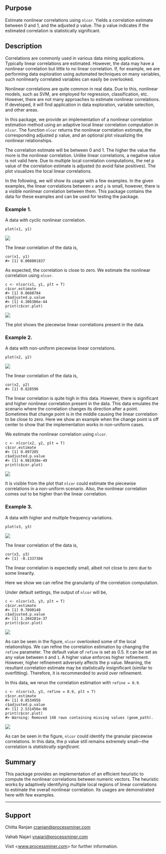 Purpose
-------

Estimate nonlinear correlations using `nlcor`. Yields a correlation
estimate between 0 and 1, and the adjusted p value. The p value
indicates if the estimated correlation is statistically significant.

Description
-----------

Correlations are commonly used in various data mining applications.
Typically linear correlations are estimated. However, the data may have
a nonlinear correlation but little to no linear correlation. If, for
example, we are performing data exploration using automated techniques
on many variables, such nonlinearly correlated variables can easily be
overlooked.

Nonlinear correlations are quite common in real data. Due to this,
nonlinear models, such as SVM, are employed for regression,
classification, etc. However, there are not many approaches to estimate
nonlinear correlations. If developed, it will find application in data
exploration, variable selection, and other areas.

In this package, we provide an implementation of a nonlinear correlation
estimation method using an adaptive local linear correlation computation
in `nlcor`. The function `nlcor` returns the nonlinear correlation
estimate, the corresponding adjusted p value, and an optional plot
visualizing the nonlinear relationships.

The correlation estimate will be between 0 and 1. The higher the value
the more is the nonlinear correlation. Unlike linear correlations, a
negative value is not valid here. Due to multiple local correlation
computations, the net p value of the correlation estimate is adjusted
(to avoid false positives). The plot visualizes the local linear
correlations.

In the following, we will show its usage with a few examples. In the
given examples, the linear correlations between `x` and `y` is small,
however, there is a visible nonlinear correlation between them. This
package contains the data for these examples and can be used for testing
the package.

### Example 1.

A data with cyclic nonlinear correlation.

    plot(x1, y1)

<img src="README_files/figure-markdown_strict/Figure-1.1-1.png" style="display: block; margin: auto;" />

The linear correlation of the data is,

    cor(x1, y1)
    #> [1] 0.008001837

As expected, the correlation is close to zero. We estimate the nonlinear
correlation using `nlcor`.

    c <- nlcor(x1, y1, plt = T)
    c$cor.estimate
    #> [1] 0.8688784
    c$adjusted.p.value
    #> [1] 4.306386e-44
    print(c$cor.plot)

<img src="README_files/figure-markdown_strict/Figure-1.2-1.png" style="display: block; margin: auto;" />

The plot shows the piecewise linear correlations present in the data.

### Example 2.

A data with non-uniform piecewise linear correlations.

    plot(x2, y2)

<img src="README_files/figure-markdown_strict/Figure-2.1-1.png" style="display: block; margin: auto;" />

The linear correlation of the data is,

    cor(x2, y2)
    #> [1] 0.828596

The linear correlation is quite high in this data. However, there is
significant and higher nonlinear correlation present in the data. This
data emulates the scenario where the correlation changes its direction
after a point. Sometimes that change point is in the middle causing the
linear correlation to be close to zero. Here we show an example when the
change point is off center to show that the implementation works in
non-uniform cases.

We estimate the nonlinear correlation using `nlcor`.

    c <- nlcor(x2, y2, plt = T)
    c$cor.estimate
    #> [1] 0.897205
    c$adjusted.p.value
    #> [1] 6.981938e-49
    print(c$cor.plot)

<img src="README_files/figure-markdown_strict/Figure-2.2-1.png" style="display: block; margin: auto;" />

It is visible from the plot that `nlcor` could estimate the piecewise
correlations in a non-uniform scenario. Also, the nonlinear correlation
comes out to be higher than the linear correlation.

### Example 3.

A data with higher and multiple frequency variations.

    plot(x3, y3)

<img src="README_files/figure-markdown_strict/Figure-3.1-1.png" style="display: block; margin: auto;" />

The linear correlation of the data is,

    cor(x3, y3)
    #> [1] -0.1337304

The linear correlation is expectedly small, albeit not close to zero due
to some linearity.

Here we show we can refine the granularity of the correlation
computation.

Under default settings, the output of `nlcor` will be,

    c <- nlcor(x3, y3, plt = T)
    c$cor.estimate
    #> [1] 0.7090148
    c$adjusted.p.value
    #> [1] 1.204281e-37
    print(c$cor.plot)

<img src="README_files/figure-markdown_strict/Figure-3.2-1.png" style="display: block; margin: auto;" />

As can be seen in the figure, `nlcor` overlooked some of the local
relationships. We can refine the correlation estimation by changing the
`refine` parameter. The default value of `refine` is set as 0.5. It can
be set as any value between `0` and `1`. A higher value enforces higher
refinement. However, higher refinement adversely affects the p value.
Meaning, the resultant correlation estimate may be statistically
insignificant (similar to overfitting). Therefore, it is recommended to
avoid over refinement.

In this data, we rerun the correlation estimation with `refine = 0.9`.

    c <- nlcor(x3, y3, refine = 0.9, plt = T)
    c$cor.estimate
    #> [1] 0.8534956
    c$adjusted.p.value
    #> [1] 2.531456e-06
    print(c$cor.plot)
    #> Warning: Removed 148 rows containing missing values (geom_path).

<img src="README_files/figure-markdown_strict/Figure-3.3-1.png" style="display: block; margin: auto;" />

As can be seen in the figure, `nlcor` could identify the granular
piecewise correlations. In this data, the p value still remains
extremely small—the correlation is *statistically significant*.

Summary
-------

This package provides an implementation of an efficient heuristic to
compute the nonlinear correlations between numeric vectors. The
heuristic works by adaptively identifying multiple local regions of
linear correlations to estimate the overall nonlinear correlation. Its
usages are demonstrated here with few examples.

------------------------------------------------------------------------

Support
-------

Chitta Ranjan <cranjan@processminer.com>

Vahab Najari <vnajari@processminer.com>

Visit &lt;www.processminer.com&gt; for further information.
